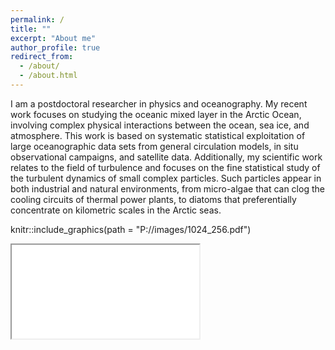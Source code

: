 ```yaml
---
permalink: /
title: ""
excerpt: "About me"
author_profile: true
redirect_from: 
  - /about/
  - /about.html
---
```



I am a postdoctoral researcher in physics and oceanography. My recent work focuses on studying the oceanic mixed layer in the Arctic Ocean, involving complex physical interactions between the ocean, sea ice, and atmosphere. This work is based on systematic statistical exploitation of large oceanographic data sets from general circulation models, in situ observational campaigns, and satellite data. Additionally, my scientific work relates to the field of turbulence and focuses on the fine statistical study of the turbulent dynamics of small complex particles. Such particles appear in both industrial and natural environments, from micro-algae that can clog the cooling circuits of thermal power plants, to diatoms that preferentially concentrate on kilometric scales in the Arctic seas. 

knitr::include_graphics(path = "P://images/1024_256.pdf")

<iframe src='/images/1024_256.pdf'>
